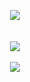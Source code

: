 <p align = 'center'>
  <img
    src="https://github-readme-stats.vercel.app/api/top-langs/?username=MatteoBax&layout=compact&theme=github_dark&langs_count=8&exclude_repo=[]"
  >
  <br>
  <br><br>
  <img src="https://github-profile-trophy.vercel.app/?username=MatteoBax&theme=onedark">
  <br><br>
  <img src="https://github-readme-stats.vercel.app/api?username=MatteoBax&show_icons=true&theme=transparent&count_private=true">
</p>



<!--
**MatteoBax/MatteoBax** is a ✨ _special_ ✨ repository because its `README.md` (this file) appears on your GitHub profile.

Here are some ideas to get you started:

- 🔭 I’m currently working on ...
- 🌱 I’m currently learning ...
- 👯 I’m looking to collaborate on ...
- 🤔 I’m looking for help with ...
- 💬 Ask me about ...
- 📫 How to reach me: ...
- 😄 Pronouns: ...
- ⚡ Fun fact: ...
-->
